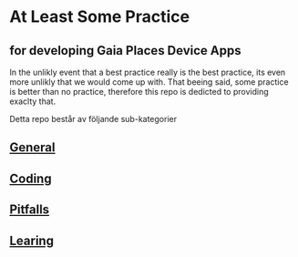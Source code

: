 # At Least Some Practice 
## for developing Gaia Places Device Apps

In the unlikly event that a best practice really is the best practice, its even more unlikly that we would come up with. That beeing said, some practice is better than no practice, therefore this repo is dedicted to providing exaclty that.

Detta repo består av följande sub-kategorier

## [General](https://github.com/figursagsmats/ALSP-Gaia-Places-App-Development/blob/master/GENERAL.md)
## [Coding](https://github.com/figursagsmats/ALSP-Gaia-Places-App-Development/blob/master/CODING.md)
## [Pitfalls](https://github.com/figursagsmats/ALSP-Gaia-Places-App-Development/blob/master/PITFALLS.md)
## [Learing](https://github.com/figursagsmats/ALSP-Gaia-Places-App-Development/blob/master/LEARNING.md)

